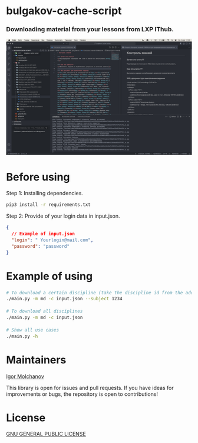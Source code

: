 # bulgakov-cache-script

### Downloading material from your lessons from LXP IThub.

<img src=".example.png" alt="./main.py -m md -c input.json" />

# Before using

Step 1: Installing dependencies.

```sh
pip3 install -r requirements.txt
```

Step 2: Provide of your login data in input.json.

```json
{
  // Example of input.json
  "login": " Yourlogin@mail.com",
  "password": "password"
}
```

# Example of using

```sh
# To download a certain discipline (take the discipline id from the address bar)
./main.py -m md -c input.json --subject 1234

# To download all disciplines
./main.py -m md -c input.json

# Show all use cases
./main.py -h
```

# Maintainers

[Igor Molchanov](https://github.com/meg4cyberc4t)

This library is open for issues and pull requests. If you have ideas for improvements or bugs, the repository is open to contributions!

# License

[GNU GENERAL PUBLIC LICENSE](LICENSE)
